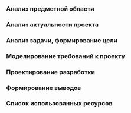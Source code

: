 ### Анализ предметной области

### Анализ актуальности проекта

### Анализ задачи, формирование цели

### Моделирование требований к проекту

### Проектирование разработки

### Формирование выводов

### Список использованных ресурсов
